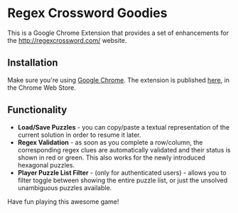 # Regex Crossword Goodies

This is a Google Chrome Extension that provides a set of enhancements for the http://regexcrossword.com/ website.

## Installation

Make sure you're using [Google Chrome](http://www.google.com/chrome/). The extension is published [here](https://chrome.google.com/webstore/detail/regex-crossword-goodies/cfcmapoondlingnafablpgekhjiedckl), in the Chrome Web Store.

## Functionality

* **Load/Save Puzzles** - you can copy/paste a textual representation of the current solution in order to resume it later.
* **Regex Validation** - as soon as you complete a row/column, the corresponding regex clues are automatically validated and their status is shown in red or green. This also works for the newly introduced hexagonal puzzles.
* **Player Puzzle List Filter** - (only for authenticated users) - allows you to filter toggle between showing the entire puzzle list, or just the unsolved unambiguous puzzles available.
 
Have fun playing this awesome game!
